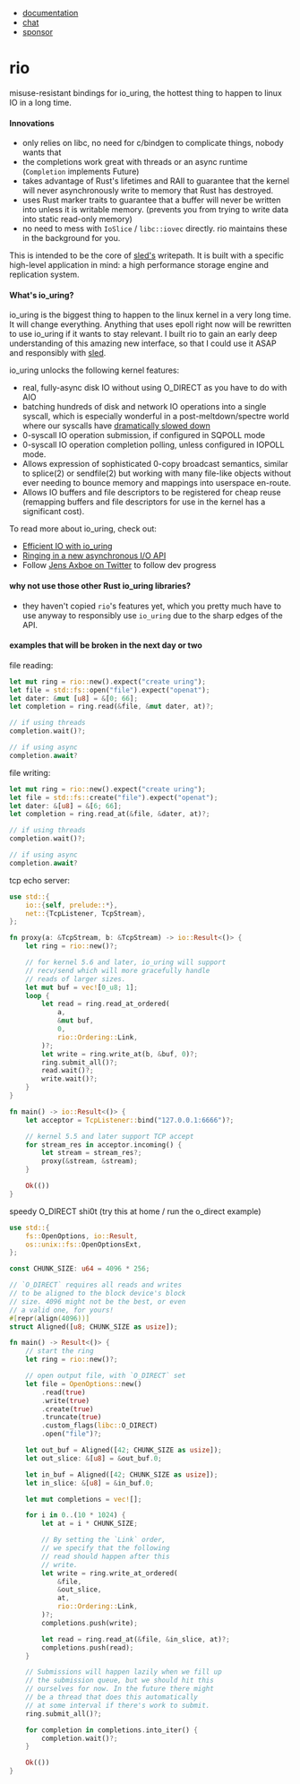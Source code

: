 * [documentation](https://docs.rs/rio)
* [chat](https://discord.gg/Z6VsXds)
* [sponsor](https://github.com/sponsors/spacejam)

# rio

misuse-resistant bindings for io_uring, the hottest
thing to happen to linux IO in a long time.

#### Innovations

* only relies on libc, no need for c/bindgen to complicate things, nobody wants that
* the completions work great with threads or an async runtime (`Completion` implements Future)
* takes advantage of Rust's lifetimes and RAII to guarantee
  that the kernel will never asynchronously write to memory
  that Rust has destroyed.
* uses Rust marker traits to guarantee that a buffer will never
  be written into unless it is writable memory. (prevents
  you from trying to write data into static read-only memory)
* no need to mess with `IoSlice` / `libc::iovec` directly.
  rio maintains these in the background for you.

This is intended to be the core of [sled's](http://sled.rs) writepath.
It is built with a specific high-level
application in mind: a high performance storage
engine and replication system.

#### What's io_uring?

io_uring is the biggest thing to happen to the
linux kernel in a very long time. It will change
everything. Anything that uses epoll right now
will be rewritten to use io_uring if it wants
to stay relevant. I built rio to gain an early
deep understanding of this amazing new interface,
so that I could use it ASAP  and responsibly with
[sled](http://sled.rs).

io_uring unlocks the following kernel features:

* real, fully-async disk IO without using O_DIRECT
  as you have to do with AIO
* batching hundreds of disk and network IO operations
  into a single syscall, which is especially wonderful
  in a post-meltdown/spectre world where our syscalls have
  [dramatically slowed down](http://www.brendangregg.com/blog/2018-02-09/kpti-kaiser-meltdown-performance.html)
* 0-syscall IO operation submission, if configured in
  SQPOLL mode
* 0-syscall IO operation completion polling, unless
  configured in IOPOLL mode.
* Allows expression of sophisticated 0-copy broadcast
  semantics, similar to splice(2) or sendfile(2) but
  working with many file-like objects without ever
  needing to bounce memory and mappings into userspace
  en-route.
* Allows IO buffers and file descriptors to be registered
  for cheap reuse (remapping buffers and file descriptors
  for use in the kernel has a significant cost).

To read more about io_uring, check out:

* [Efficient IO with io_uring](https://kernel.dk/io_uring.pdf)
* [Ringing in a new asynchronous I/O API](https://lwn.net/Articles/776703/)
* Follow [Jens Axboe on Twitter](https://twitter.com/axboe) to follow dev progress

#### why not use those other Rust io_uring libraries?

* they haven't copied `rio`'s features yet, which you pretty much
  have to use anyway to responsibly use `io_uring` due to the
  sharp edges of the API.

#### examples that will be broken in the next day or two

file reading:

```rust
let mut ring = rio::new().expect("create uring");
let file = std::fs::open("file").expect("openat");
let dater: &mut [u8] = &[0; 66];
let completion = ring.read(&file, &mut dater, at)?;

// if using threads
completion.wait()?;

// if using async
completion.await?
```

file writing:

```rust
let mut ring = rio::new().expect("create uring");
let file = std::fs::create("file").expect("openat");
let dater: &[u8] = &[6; 66];
let completion = ring.read_at(&file, &dater, at)?;

// if using threads
completion.wait()?;

// if using async
completion.await?
```

tcp echo server:

```rust
use std::{
    io::{self, prelude::*},
    net::{TcpListener, TcpStream},
};

fn proxy(a: &TcpStream, b: &TcpStream) -> io::Result<()> {
    let ring = rio::new()?;

    // for kernel 5.6 and later, io_uring will support
    // recv/send which will more gracefully handle
    // reads of larger sizes.
    let mut buf = vec![0_u8; 1];
    loop {
        let read = ring.read_at_ordered(
            a,
            &mut buf,
            0,
            rio::Ordering::Link,
        )?;
        let write = ring.write_at(b, &buf, 0)?;
        ring.submit_all()?;
        read.wait()?;
        write.wait()?;
    }
}

fn main() -> io::Result<()> {
    let acceptor = TcpListener::bind("127.0.0.1:6666")?;

    // kernel 5.5 and later support TCP accept
    for stream_res in acceptor.incoming() {
        let stream = stream_res?;
        proxy(&stream, &stream);
    }

    Ok(())
}
```

speedy O_DIRECT shi0t (try this at home / run the o_direct example)

```rust
use std::{
    fs::OpenOptions, io::Result,
    os::unix::fs::OpenOptionsExt,
};

const CHUNK_SIZE: u64 = 4096 * 256;

// `O_DIRECT` requires all reads and writes
// to be aligned to the block device's block
// size. 4096 might not be the best, or even
// a valid one, for yours!
#[repr(align(4096))]
struct Aligned([u8; CHUNK_SIZE as usize]);

fn main() -> Result<()> {
    // start the ring
    let ring = rio::new()?;

    // open output file, with `O_DIRECT` set
    let file = OpenOptions::new()
        .read(true)
        .write(true)
        .create(true)
        .truncate(true)
        .custom_flags(libc::O_DIRECT)
        .open("file")?;

    let out_buf = Aligned([42; CHUNK_SIZE as usize]);
    let out_slice: &[u8] = &out_buf.0;

    let in_buf = Aligned([42; CHUNK_SIZE as usize]);
    let in_slice: &[u8] = &in_buf.0;

    let mut completions = vec![];

    for i in 0..(10 * 1024) {
        let at = i * CHUNK_SIZE;

        // By setting the `Link` order,
        // we specify that the following
        // read should happen after this
        // write.
        let write = ring.write_at_ordered(
            &file,
            &out_slice,
            at,
            rio::Ordering::Link,
        )?;
        completions.push(write);

        let read = ring.read_at(&file, &in_slice, at)?;
        completions.push(read);
    }

    // Submissions will happen lazily when we fill up
    // the submission queue, but we should hit this
    // ourselves for now. In the future there might
    // be a thread that does this automatically
    // at some interval if there's work to submit.
    ring.submit_all()?;

    for completion in completions.into_iter() {
        completion.wait()?;
    }

    Ok(())
}
```
